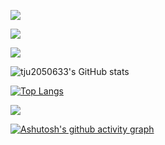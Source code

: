 
<p>
<a href="https://github.com/tju2050633"><img src="https://img.shields.io/github/followers/tju2050633?style=social"/></a>
</p>
<p>
<a href="https://twitter.com/NickWil68088380"><img src="https://img.shields.io/twitter/url?style=social&url=https%3A%2F%2Ftwitter.com%2FNickWil68088380"/></a>
</p>
<p>
<a href="https://www.youtube.com/channel/UCihs4o-50IDjWCMt8HUZtBQ"><img src="https://img.shields.io/youtube/channel/views/UCihs4o-50IDjWCMt8HUZtBQ?style=social"/></a>
</p>

![tju2050633's GitHub stats](https://github-readme-stats.vercel.app/api?username=tju2050633&show_icons=true&theme=synthwave)

[![Top Langs](https://github-readme-stats.vercel.app/api/top-langs/?username=tju2050633&layout=compact)](https://github.com/anuraghazra/github-readme-stats)

![](https://stats.justsong.cn/api/bilibili/?id=10453840&theme=dark)

[![Ashutosh's github activity graph](https://github-readme-activity-graph.cyclic.app/graph?username=tju2050633&theme=tokyo-night)](https://github.com/tju2050633/github-readme-activity-graph)







